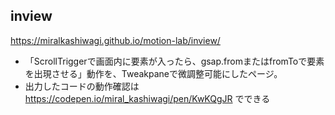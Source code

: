 ## inview
https://miralkashiwagi.github.io/motion-lab/inview/
- 「ScrollTriggerで画面内に要素が入ったら、gsap.fromまたはfromToで要素を出現させる」動作を、Tweakpaneで微調整可能にしたページ。
- 出力したコードの動作確認は https://codepen.io/miral_kashiwagi/pen/KwKQgJR でできる
